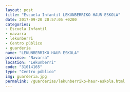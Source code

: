 ```yaml
---
layout: post
title: "Escuela Infantil LEKUNBERRIKO HAUR ESKOLA"
date: 2017-09-20 20:57:05 +0200
categories:
- Escuela Infantil
- navarra
- lekunberri
- Centro público
- guarderia
name: "LEKUNBERRIKO HAUR ESKOLA"
province: "Navarra"
location: "Lekunberri"
code: "31014165"
type: "Centro público"
img: guarderia.jpg
permalink: /guarderias/lekunberriko-haur-eskola.html
---
```

